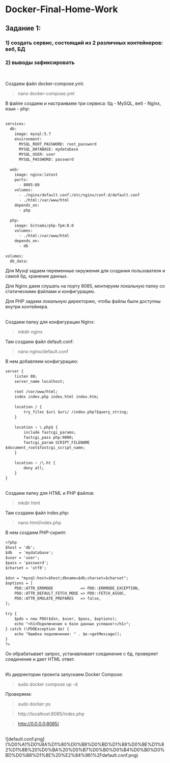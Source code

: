 # Docker-Final-Home-Work

## Задание 1:
### 1) создать сервис, состоящий из 2 различных контейнеров: веб, БД
### 2) выводы зафиксировать

<br>


Создаем файл docker-compose.yml:
>nano docker-compose.yml

В файле создаем и настраиваем три сервиса: бд - MySQL, веб - Nginx, язык - php:

```

services:
  db:
    image: mysql:5.7
    environment:
      MYSQL_ROOT_PASSWORD: root_password
      MYSQL_DATABASE: mydatabase
      MYSQL_USER: user
      MYSQL_PASSWORD: password

  web:
    image: nginx:latest
    ports:
      - 8085:80
    volumes:
      - ./nginx/default.conf:/etc/nginx/conf.d/default.conf
      - ./html:/var/www/html
    depends_on:
      - php

  php:
    image: bitnami/php-fpm:8.0
    volumes:
      - ./html:/var/www/html
    depends_on:
      - db

volumes:
  db_data:
```

Для Mysql задаем переменные окружения для создания пользователя и cамой бд, хранение данных.

Для Nginx даем слушать на порту 8085, монтируем локальную папку со статическими файлами и конфигурацию.

Для PHP задаем локальную директорию, чтобы файлы были доступны внутри контейнера.

<br>Создаем папку для конфигурации Nginx:
>mkdir nginx

Там создаем файл default.conf:
> nano nginx/default.conf

В нем добавляем конфигурацию:
```
server {
    listen 80;
    server_name localhost;

    root /var/www/html;
    index index.php index.html index.htm;

    location / {
        try_files $uri $uri/ /index.php?$query_string;
    }

    location ~ \.php$ {
        include fastcgi_params;
        fastcgi_pass php:9000;
        fastcgi_param SCRIPT_FILENAME $document_root$fastcgi_script_name;
    }

    location ~ /\.ht {
        deny all;
    }
}
```

<br>Создаем папку для HTML и PHP файлов:
>mkdir html

Там создаем файл index.php: 
> nano html/index.php

В нем создаем PHP-скрипт: 

```
<?php
$host = 'db';
$db   = 'mydatabase';
$user = 'user';
$pass = 'password';
$charset = 'utf8';

$dsn = "mysql:host=$host;dbname=$db;charset=$charset";
$options = [
    PDO::ATTR_ERRMODE            => PDO::ERRMODE_EXCEPTION,
    PDO::ATTR_DEFAULT_FETCH_MODE => PDO::FETCH_ASSOC,
    PDO::ATTR_EMULATE_PREPARES   => false,
];

try {
    $pdo = new PDO($dsn, $user, $pass, $options);
    echo "<h1>Подключение к базе данных успешно!</h1>";
} catch (\PDOException $e) {
    echo "Ошибка подключения: " . $e->getMessage();
}
?>
```
Он обрабатывает запрос, устанавливает соединение с бд, проверяет соединение и дает HTML ответ.

<br>Из дирректории проекта запускаем Docker Compose:

>sudo docker compose up -d

Проверяем:

>sudo docker ps

> http://localhost:8085/index.php

> http://0.0.0.0:8085/

<br>
![default.conf.png](%D0%A1%D0%BA%D1%80%D0%B8%D0%BD%D1%88%D0%BE%D1%82%D1%8B%20%D0%BA%20%D0%B7%D0%B0%D0%B4%D0%B0%D0%BD%D0%B8%D1%8E%20%E2%84%961%2Fdefault.conf.png)




